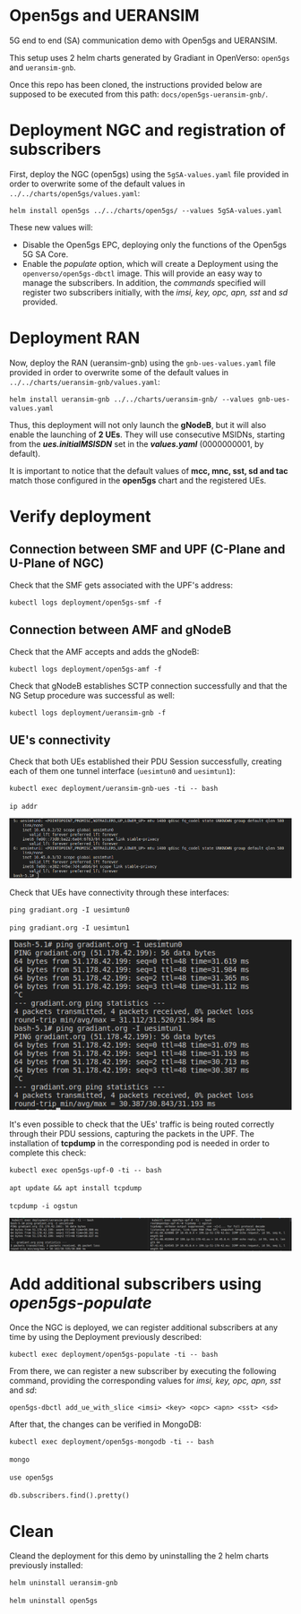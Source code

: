 # Open5gs and UERANSIM 

5G end to end (SA) communication demo with Open5gs and UERANSIM.

This setup uses 2 helm charts generated by Gradiant in OpenVerso: `open5gs` and `ueransim-gnb`.

Once this repo has been cloned, the instructions provided below are supposed to be executed from this path: `docs/open5gs-ueransim-gnb/`.

# Deployment NGC and registration of subscribers

First, deploy the NGC (open5gs) using the `5gSA-values.yaml` file provided in order to overwrite some of the default values in `../../charts/open5gs/values.yaml`:

```
helm install open5gs ../../charts/open5gs/ --values 5gSA-values.yaml
```

These new values will:

- Disable the Open5gs EPC, deploying only the functions of the Open5gs 5G SA Core.
- Enable the *populate* option, which will create a Deployment using the `openverso/open5gs-dbctl` image. This will provide an easy way to manage the subscribers. In addition, the *commands* specified will register two subscribers initially, with the *imsi, key, opc, apn, sst* and *sd* provided. 


# Deployment RAN

Now, deploy the RAN (ueransim-gnb) using the `gnb-ues-values.yaml` file provided in order to overwrite some of the default values in `../../charts/ueransim-gnb/values.yaml`:

```
helm install ueransim-gnb ../../charts/ueransim-gnb/ --values gnb-ues-values.yaml
```

Thus, this deployment will not only launch the **gNodeB**, but it will also enable the launching of **2 UEs**. They will use consecutive MSIDNs, starting from the ***ues.initialMSISDN*** set in the ***values.yaml*** (0000000001, by default).

It is important to notice that the default values of **mcc, mnc, sst, sd and tac** match those configured in the **open5gs** chart and the registered UEs.


# Verify deployment

## Connection between SMF and UPF (C-Plane and U-Plane of NGC)

Check that the SMF gets associated with the UPF's address:
```
kubectl logs deployment/open5gs-smf -f
```

## Connection between AMF and gNodeB

Check that the AMF accepts and adds the gNodeB:
```
kubectl logs deployment/open5gs-amf -f
```

Check that gNodeB establishes SCTP connection successfully and that the NG Setup procedure was successful as well:
```
kubectl logs deployment/ueransim-gnb -f
```

## UE's connectivity
Check that both UEs established their PDU Session successfully, creating each of them one tunnel interface (`uesimtun0` and `uesimtun1`):
```
kubectl exec deployment/ueransim-gnb-ues -ti -- bash

ip addr
```

![alt text](./ues_tunnels.png "UEs tunnel interfaces")

Check that UEs have connectivity through these interfaces:
```
ping gradiant.org -I uesimtun0

ping gradiant.org -I uesimtun1
```
![alt text](./ues_ping.png "UEs connectivity")

It's even possible to check that the UEs' traffic is being routed correctly through their PDU sessions, capturing the packets in the UPF. The installation of **tcpdump** in the corresponding pod is needed in order to complete this check:
```
kubectl exec open5gs-upf-0 -ti -- bash

apt update && apt install tcpdump

tcpdump -i ogstun
```
![alt text](./tcpdump.png "Capturing traffic in the UPF")

# Add additional subscribers using *open5gs-populate*

Once the NGC is deployed, we can register additional subscribers at any time by using the Deployment previously described:
```
kubectl exec deployment/open5gs-populate -ti -- bash
```

From there, we can register a new subscriber by executing the following command, providing the corresponding values for *imsi, key, opc, apn, sst* and *sd*:
```
open5gs-dbctl add_ue_with_slice <imsi> <key> <opc> <apn> <sst> <sd>
```

After that, the changes can be verified in MongoDB:
```
kubectl exec deployment/open5gs-mongodb -ti -- bash

mongo

use open5gs

db.subscribers.find().pretty()
```

# Clean
Cleand the deployment for this demo by uninstalling the 2 helm charts previously installed:
```
helm uninstall ueransim-gnb

helm uninstall open5gs
```
